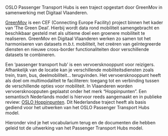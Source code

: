 OSLO Passenger Transport Hubs is een traject opgestart door GreenMov in samenwerking met Digitaal Vlaanderen. 

<a href="https://green-mov.eu/">GreenMov</a> is een CEF (Connecting Europe Facility) project binnen het kader van ‘The Green Deal’. Hierbij wordt data rond mobiliteit samengebracht en beschikbaar gesteld met als ultieme doel een groenere mobiliteit te realiseren. GreenMov en Digitaal Vlaanderen werken zo samen tot het harmoniseren van datasets m.b.t. mobiliteit, het creëren van geïntegreerde diensten en nieuwe cross-border functionaliteiten door verschillende datasets te combineren.

Een ‘passenger transport hub’ is een vervoersknooppunt voor reizigers. Afhankelijk van de locatie kan je verschillende mobiliteitsdiensten zoals trein, tram, bus, deelmobiliteit... terugvinden. Het vervoersknooppunt heeft als doel om multimodaliteit te faciliteren: toegang tot en verbinding tussen de verschillende opties voor mobiliteit. In Vlaanderen worden vervoersknoopputen geplaatst onder het merk “Hoppinpunten”. Een semantisch Nederlands model is hiervoor reeds aangemaakt en in publieke review: <a href="https://data.vlaanderen.be/standaarden/kandidaat-standaard/vocabularia-en-applicatieprofielen-hoppinpunten.html">OSLO Hoppinpunten</a>. Dit Nederlandse traject heeft als basis gediend voor het uitwerken van het OSLO Passenger Transport Hubs model.

Hieronder vind je het vocabularium terug en de documenten die hebben geleid tot de uitwerking van het Passenger Transport Hubs model.
